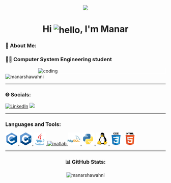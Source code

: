 <!DOCTYPE html>
<html lang="en">
<head>
<meta charset="UTF-8">
<meta name="viewport" content="width=device-width, initial-scale=1.0">
</head>
<body>

<p align="center">
  <img src="https://i.pinimg.com/originals/c5/a6/e0/c5a6e0d064a22a2f6a3caeacb4260103.gif" width="600" />
</p>

<h1 align="center">Hi <img align="center" alt="hello" src="https://media.tenor.com/S9ey-knwXm4AAAAi/hello-hi.gif" width="100" height="90"/>, I'm Manar </h1>

<h3 align="left">💫 About Me:</h3>
<p align="left">
</p>

<h3>👨‍💻 Computer System Engineering student</h3>
<img align="right" alt="coding" width="400" style="border:1px solid white" src="https://media.tenor.com/WC8oc8aG3xgAAAAi/work-office.gif?fbclid=IwAR2sMXLKuevxsIMIMS1gNFjZA5FpU2zGyndGKLFGgpCWJHmnizp8dPRpho0">

<p align="left"> <img src="https://komarev.com/ghpvc/?username=manarshawahni&label=Profile%20views&color=FFC0CB&style=flat" alt="manarshawahni" /> </p>


---

<h3 align="left">🌐 Socials:</h3>
<p align="left">
</p>

[![LinkedIn](https://img.shields.io/badge/LinkedIn-%230077B5.svg?logo=linkedin&logoColor=white)](https://www.linkedin.com/in/manarshawahni/) 
<a href="mailto:manarshawahnii@gmail.com"><img src="https://img.shields.io/badge/Gmail-D14836?style=for-the-badge&logo=gmail&logoColor=white" /></a>

---

<h3 align="left">Languages and Tools:</h3>
<p align="left"> <a href="https://www.cprogramming.com/" target="_blank" rel="noreferrer"> <img src="https://raw.githubusercontent.com/devicons/devicon/master/icons/c/c-original.svg" alt="c" width="40" height="40"/> </a><a href="https://www.w3schools.com/cpp/" target="_blank" rel="noreferrer"> <img src="https://raw.githubusercontent.com/devicons/devicon/master/icons/cplusplus/cplusplus-original.svg" alt="cplusplus" width="40" height="40"/> </a><a href="https://www.java.com" target="_blank" rel="noreferrer"> <img src="https://raw.githubusercontent.com/devicons/devicon/master/icons/java/java-original.svg" alt="java" width="40" height="40"/> </a><a href="https://www.mathworks.com/" target="_blank" rel="noreferrer"> <img src="https://upload.wikimedia.org/wikipedia/commons/2/21/Matlab_Logo.png" alt="matlab" width="40" height="40"/> </a><a href="https://www.mysql.com/" target="_blank" rel="noreferrer"> <img src="https://raw.githubusercontent.com/devicons/devicon/master/icons/mysql/mysql-original-wordmark.svg" alt="mysql" width="40" height="40"/> </a><a href="https://www.python.org" target="_blank" rel="noreferrer"> <img src="https://raw.githubusercontent.com/devicons/devicon/master/icons/python/python-original.svg" alt="python" width="40" height="40"/> </a> <a href="https://www.linux.org/" target="_blank" rel="noreferrer"> <img src="https://raw.githubusercontent.com/devicons/devicon/master/icons/linux/linux-original.svg" alt="linux" width="40" height="40"/> </a> <a href="https://www.mathworks.com/" target="_blank" rel="noreferrer"> </a> <img src="https://raw.githubusercontent.com/devicons/devicon/master/icons/css3/css3-original-wordmark.svg" alt="css3" width="40" height="40"/> </a> <a href="https://www.w3.org/html/" target="_blank" rel="noreferrer"> <img src="https://raw.githubusercontent.com/devicons/devicon/master/icons/html5/html5-original-wordmark.svg" alt="html5" width="40" height="40"/> </a>
</p>


---

<h3 align="center">📊 GitHub Stats:</h3>


<div align="center">
    <p align="center">
        <img src="https://github-readme-stats.vercel.app/api/top-langs?username=manarshawahni&theme=jolly&hide_border=false&locale=en&layout=compact" alt="manarshawahni" />
    </p>
</div>


